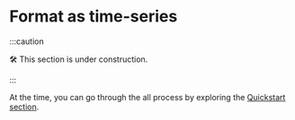 # Format as time-series

:::caution

🛠 This section is under construction.

:::

At the time, you can go through the all process by exploring the [Quickstart section](/quickstart).